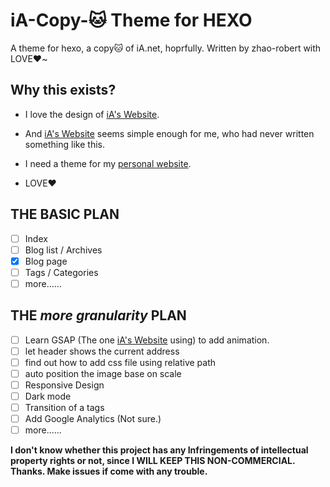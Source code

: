 # iA-Copy-🐱 Theme for HEXO

A theme for hexo, a copy🐱 of iA.net, hoprfully. Written by zhao-robert with LOVE❤️~

## Why this exists?

- I love the design of [iA's Website](https://ia.net).

- And [iA's Website](https://ia.net) seems simple enough for me, who had never written something like this.
- I need a theme for my [personal website](https://yanbo.site).

- LOVE❤️

## THE BASIC PLAN

- [ ] Index
- [ ] Blog list / Archives
- [x] Blog page
- [ ] Tags / Categories
- [ ] more......

## THE *more granularity*  PLAN

- [ ] Learn GSAP (The one [iA's Website](https://ia.net) using) to add animation.
- [ ] let header shows the current address
- [ ] find out how to add css file using relative path
- [ ] auto position the image base on scale
- [ ] Responsive Design
- [ ] Dark mode
- [ ] Transition of a tags
- [ ] Add Google Analytics  (Not sure.)
- [ ] more......

**I don't know whether this project has any Infringements of intellectual property rights or not, since I WILL KEEP THIS NON-COMMERCIAL. Thanks. Make issues if come with any trouble.**

